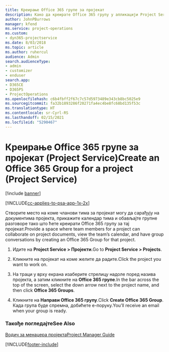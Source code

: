 ```yaml
---
title: Креирање Office 365 групе за пројекат
description: Како да креирате Office 365 групу у апликацији Project Service
author: JohnPBurrows
manager: kfend
ms.service: project-operations
ms.custom:
- dyn365-projectservice
ms.date: 8/03/2018
ms.topic: article
ms.author: ruhercul
audience: Admin
search.audienceType:
- admin
- customizer
- enduser
search.app:
- D365CE
- D365PS
- ProjectOperations
ms.openlocfilehash: c6b4fbff2f67c7c57d5973489e343cb8bc5025e9
ms.sourcegitcommit: fa32b1893286f20271fa4ec4be8fc68bd135f53c
ms.translationtype: HT
ms.contentlocale: sr-Cyrl-RS
ms.lasthandoff: 02/15/2021
ms.locfileid: "5290467"
---
```

# <a name="create-an-office-365-group-for-a-project-project-service"></a><span data-ttu-id="fdb1e-103">Креирање Office 365 групе за пројекат (Project Service)</span><span class="sxs-lookup"><span data-stu-id="fdb1e-103">Create an Office 365 Group for a project (Project Service)</span></span>

[!include [banner](../includes/psa-now-project-operations.md)]

[!INCLUDE[cc-applies-to-psa-app-1x-2x](../includes/cc-applies-to-psa-app-1x-2x.md)]

<span data-ttu-id="fdb1e-104">Створите место на коме чланови тима за пројекат могу да сарађују на документима пројекта, прикажите календар тима и обављајте групне разговоре тако што ћете креирати Office 365 групу за тај пројекат.</span><span class="sxs-lookup"><span data-stu-id="fdb1e-104">Provide a space where team members for a project can collaborate on project documents, view the team’s calendar, and have group conversations by creating an Office 365 Group for that project.</span></span>  
  
1.  <span data-ttu-id="fdb1e-105">Идите на **Project Service > Пројекти**.</span><span class="sxs-lookup"><span data-stu-id="fdb1e-105">Go to **Project Service > Projects**.</span></span>  
  
2.  <span data-ttu-id="fdb1e-106">Кликните на пројекат на коме желите да радите.</span><span class="sxs-lookup"><span data-stu-id="fdb1e-106">Click the project you want to work on.</span></span>  
  
3.  <span data-ttu-id="fdb1e-107">На траци у врху екрана изаберите стрелицу надоле поред назива пројекта, а затим кликните на **Office 365 групе**.</span><span class="sxs-lookup"><span data-stu-id="fdb1e-107">In the bar across the top of the screen, select the down arrow next to the project name, and then click **Office 365 Groups**.</span></span>  
  
4.  <span data-ttu-id="fdb1e-108">Кликните на **Направи Office 365 групу**.</span><span class="sxs-lookup"><span data-stu-id="fdb1e-108">Click **Create Office 365 Group**.</span></span> <span data-ttu-id="fdb1e-109">Када група буде спремна, добићете е-поруку.</span><span class="sxs-lookup"><span data-stu-id="fdb1e-109">You’ll receive an email when your group is ready.</span></span>  
  
### <a name="see-also"></a><span data-ttu-id="fdb1e-110">Такође погледајте</span><span class="sxs-lookup"><span data-stu-id="fdb1e-110">See Also</span></span>  
 [<span data-ttu-id="fdb1e-111">Водич за менаџера пројекта</span><span class="sxs-lookup"><span data-stu-id="fdb1e-111">Project Manager Guide</span></span>](../psa/project-manager-guide.md)


[!INCLUDE[footer-include](../includes/footer-banner.md)]